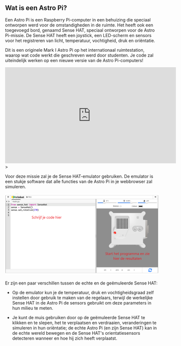## Wat is een Astro Pi?

Een Astro Pi is een Raspberry Pi-computer in een behuizing die speciaal ontworpen werd voor de omstandigheden in de ruimte. Het heeft ook een toegevoegd bord, genaamd Sense HAT, speciaal ontworpen voor de Astro Pi-missie. De Sense HAT heeft een joystick, een LED-scherm en sensors voor het registreren van licht, temperatuur, vochtigheid, druk en oriëntatie.

Dit is een originele Mark I Astro Pi op het internationaal ruimtestation, waarop wat code werkt die geschreven werd door studenten. Je code zal uiteindelijk werken op een nieuwe versie van de Astro Pi-computers!

<iframe width="560" height="315" src="https://www.youtube.com/embed/4ykbAJeGPMM" frameborder="0" allow="accelerometer; autoplay; encrypted-media; gyroscope; picture-in-picture" allowfullscreen mark="crwd-mark"></iframe>>

Voor deze missie zal je de Sense HAT-emulator gebruiken. De emulator is een stukje software dat alle functies van de Astro Pi in je webbrowser zal simuleren.

![Een genummerd screenshot van de Sense HAT-emulator met het codeervenster aan de linkerkant en de emulator aan de rechterkant.](images/sense-hat-emulator.png)

Er zijn een paar verschillen tussen de echte en de geëmuleerde Sense HAT:

- Op de emulator kun je de temperatuur, druk en vochtigheidsgraad zelf instellen door gebruik te maken van de regelaars, terwijl de werkelijke Sense HAT in de Astro Pi de sensors gebruikt om deze parameters in hun milieu te meten.

- Je kunt de muis gebruiken door op de geëmuleerde Sense HAT te klikken en te slepen, het te verplaatsen en verdraaien, veranderingen te simuleren in hun oriëntatie; de echte Astro Pi (en zijn Sense HAT) kan in de echte wereld bewegen en de Sense HAT's orientatiesensors detecteren wanneer en hoe hij zich heeft verplaatst.
